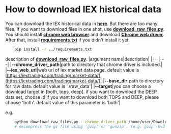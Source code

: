 # How to download IEX historical data

You can download the IEX historical data in [**here**](https://iextrading.com/trading/market-data/#hist-download).
But there are too many files. If you want to download files in one shot, use [**download_raw_files.py**](./download_raw_files.py).
You should install [**chrome web browser**](https://www.google.com/chrome) and download [**Chrome web driver**](https://chromedriver.chromium.org/getting-started).
After that, install [**requirements.txt**](../requirements.txt) if you didn't install it yet.

```bash
    pip install -r ../requirements.txt
```

description of [**download_raw_files.py**](./download_raw_files.py).
|argument name|description|
|---|---|
|**--chrome_driver_path**|path to directory that chrome driver is included.|
|**--iex_web_url**|web url of iex market data page. default value is [https://iextrading.com/trading/market-data/](https://iextrading.com/trading/market-data/)|
|**--base_dir**|path to directory for raw data. default value is './raw_data'|
|**--target**|you can choose a download target in [both, tops, deep]. if you want to download the DEEP data set, choose it! if you want to download both TOPS and DEEP, please choose 'both'. default value of this parameter is 'both'|

e.g.

```bash
    python download_raw_files.py --chrome_driver_path /home/user/Downloads/chromedriver --iex_web_url 'https://iextrading.com/trading/market-data/' --base_dir ./iex_data --target 'both'
    # decompress the gz file using 'gzip' or 'gunzip'. (e.g. gzip -kvd *.gz) k: keep gz files, v: verbose, d: decompress in gzip
```
